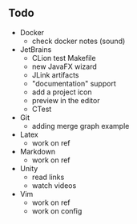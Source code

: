 ## Todo

- Docker
    - check docker notes (sound)
- JetBrains
    - CLion test Makefile
    - new JavaFX wizard
    - JLink artifacts
    - "documentation" support
    - add a project icon
    - preview in the editor
    - CTest
- Git
    - adding merge graph example
- Latex
    - work on ref
- Markdown
    - work on ref
- Unity
    - read links
    - watch videos
- Vim
  - work on ref
  - work on config